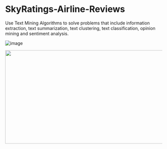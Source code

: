 # SkyRatings-Airline-Reviews
Use Text Mining Algorithms to solve problems that include information extraction, text summarization, text clustering, text classification, opinion mining and sentiment analysis.

![image](https://github.com/user-attachments/assets/b9074ace-ea7f-401c-9460-5eadd47d7925)

<img src="[https://your-image-url.type](https://github.com/user-attachments/assets/b9074ace-ea7f-401c-9460-5eadd47d7925)" width="600" height="300">
